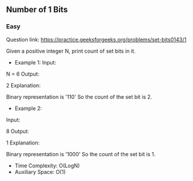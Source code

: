 ## Number of 1 Bits

### Easy

 Question link: https://practice.geeksforgeeks.org/problems/set-bits0143/1
 
Given a positive integer N, print count of set bits in it. 

- Example 1:
Input:

N = 6
Output:

2
Explanation:

Binary representation is '110' 
So the count of the set bit is 2.

- Example 2:

Input:

8
Output:

1
Explanation:

Binary representation is '1000' 
So the count of the set bit is 1.

- Time Complexity: O(LogN)
- Auxiliary Space: O(1)
